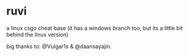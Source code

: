 # ruvi

a linux csgo cheat base (it has a windows branch too, but its a little bit behind the linux version)


big thanks to: @Vulgar1s & @daansayajin.
